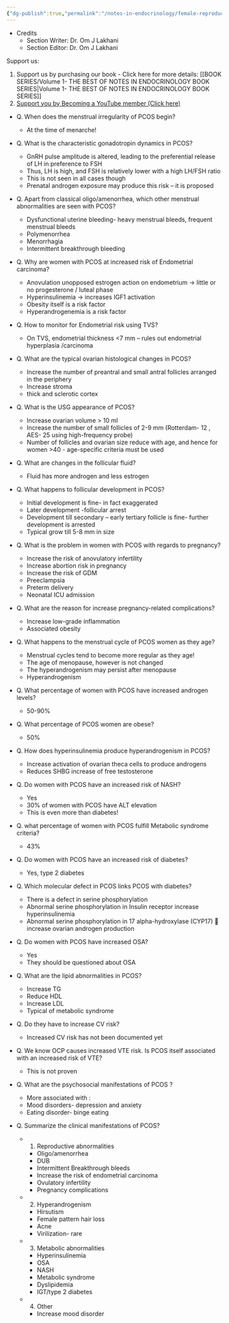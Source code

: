 ```yaml
---
{"dg-publish":true,"permalink":"/notes-in-endocrinology/female-reproductive-endocrinology/pcos/clinical-manifestations-of-polycystic-ovary-syndrome-in-adults/"}
---
```


- Credits
	- Section Writer: Dr. Om J Lakhani
	- Section Editor: Dr. Om J Lakhani

Support us:
1. Support us by purchasing our book - Click here for more details: [[BOOK SERIES/Volume 1- THE BEST OF NOTES IN ENDOCRINOLOGY BOOK SERIES\|Volume 1- THE BEST OF NOTES IN ENDOCRINOLOGY BOOK SERIES]]
2. [Support you by Becoming a YouTube member (Click here)](https://www.youtube.com/channel/UC6zQSf7dLDqfQOeM4mNUBTQ/join)
 


- Q. When does the menstrual irregularity of PCOS begin? 
    - At the time of menarche! 


- Q. What is the characteristic gonadotropin dynamics in PCOS? 
    - GnRH pulse amplitude is altered, leading to the preferential release of LH in preference to FSH
    - Thus, LH is high, and FSH is relatively lower with a high LH/FSH ratio
    - This is not seen in all cases though
    - Prenatal androgen exposure may produce this risk – it is proposed 


- Q. Apart from classical oligo/amenorrhea, which other menstrual abnormalities are seen with PCOS? 
    - Dysfunctional uterine bleeding- heavy menstrual bleeds, frequent menstrual bleeds
    - Polymenorrhea 
    - Menorrhagia 
    - Intermittent breakthrough bleeding 


- Q. Why are women with PCOS at increased risk of Endometrial carcinoma? 
    - Anovulation  unopposed estrogen action on endometrium → little or no progesterone / luteal phase 
    - Hyperinsulinemia → increases IGF1 activation
    - Obesity itself is a risk factor
    - Hyperandrogenemia is a risk factor 


- Q. How to monitor for Endometrial risk using TVS? 
    - On TVS, endometrial thickness <7 mm – rules out endometrial hyperplasia /carcinoma 


- Q. What are the typical ovarian histological changes in PCOS? 
    - Increase the number of preantral and small antral follicles arranged in the periphery
    - Increase stroma
    - thick and sclerotic cortex 


- Q. What is the USG appearance of PCOS? 
    - Increase ovarian volume > 10 ml
    - Increase the number of small follicles of 2-9 mm (Rotterdam- 12 , AES- 25 using high-frequency probe)
    - Number of follicles and ovarian size reduce with age, and hence for women >40  - age-specific criteria must be used 


- Q. What are changes in the follicular fluid? 
    - Fluid has more androgen and less estrogen


- Q. What happens to follicular development in PCOS? 
    - Initial development is fine- in fact exaggerated
    - Later development  -follicular arrest
    - Development till secondary – early tertiary follicle is fine- further development is arrested
    - Typical grow till 5-8 mm in size 


- Q. What is the problem in women with PCOS with regards to pregnancy? 
    - Increase the risk of anovulatory infertility
    - Increase abortion risk in pregnancy
    - Increase the risk of GDM
    - Preeclampsia
    - Preterm delivery
    - Neonatal ICU admission


- Q. What are the reason for increase pregnancy-related complications? 
    - Increase low-grade inflammation
    - Associated obesity 


- Q. What happens to the menstrual cycle of PCOS women as they age? 
    - Menstrual cycles tend to become more regular as they age! 
    - The age of menopause, however is not changed 
    - The hyperandrogenism may persist  after menopause 
    - Hyperandrogenism 


- Q. What percentage of women with PCOS have increased androgen levels? 
    - 50-90% 


- Q. What percentage of PCOS women are obese? 
    - 50% 


- Q. How does hyperinsulinemia produce hyperandrogenism in PCOS? 
    - Increase activation of ovarian theca cells to produce androgens
    - Reduces SHBG  increase of free testosterone 


- Q. Do women with PCOS have an increased risk of NASH? 
    - Yes
    - 30% of women with PCOS have ALT elevation
    - This is even more than diabetes! 


- Q. what percentage of women with PCOS fulfill Metabolic syndrome criteria? 
    - 43% 


- Q. Do women with PCOS have an increased risk of diabetes? 
    - Yes, type 2 diabetes 


- Q. Which molecular defect in PCOS links PCOS with diabetes? 
    - There is a defect in serine phosphorylation
    - Abnormal serine phosphorylation in Insulin receptor  increase hyperinsulinemia
    - Abnormal serine phosphorylation in 17 alpha-hydroxylase (CYP17)  increase ovarian androgen production 


- Q. Do women with PCOS have increased OSA? 
    - Yes
    - They should be questioned about OSA 


- Q. What are the lipid abnormalities in PCOS? 
    - Increase TG
    - Reduce HDL
    - Increase LDL
    - Typical of metabolic syndrome 


- Q. Do they have to increase CV risk? 
    - Increased CV risk has not been documented yet 

- Q. We know OCP causes increased VTE risk. Is PCOS itself associated with an increased risk of VTE? 
    - This is not proven 


- Q. What are the psychosocial manifestations of PCOS ? 
    - More associated with :
    - Mood disorders- depression and anxiety
    - Eating disorder- binge eating 


- Q. Summarize the clinical manifestations of PCOS? 
    - 1. Reproductive abnormalities
        - Oligo/amenorrhea
        - DUB
        - Intermittent Breakthrough bleeds
        - Increase the risk of endometrial carcinoma
        - Ovulatory infertility
        - Pregnancy complications 
    - 2. Hyperandrogenism
        - Hirsutism
        - Female pattern hair loss
        - Acne
        - Virilization- rare 
    - 3. Metabolic abnormalities
        - Hyperinsulinemia
        - OSA
        - NASH
        - Metabolic syndrome
        - Dyslipidemia
        - IGT/type 2 diabetes
    - 4. Other
        - Increase mood disorder
  
